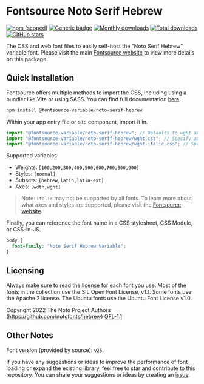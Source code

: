 # Fontsource Noto Serif Hebrew

[![npm (scoped)](https://img.shields.io/npm/v/@fontsource-variable/noto-serif-hebrew?color=brightgreen)](https://www.npmjs.com/package/@fontsource-variable/noto-serif-hebrew) [![Generic badge](https://img.shields.io/badge/fontsource-passing-brightgreen)](https://github.com/fontsource/fontsource) [![Monthly downloads](https://badgen.net/npm/dm/@fontsource-variable/noto-serif-hebrew)](https://github.com/fontsource/fontsource) [![Total downloads](https://badgen.net/npm/dt/@fontsource-variable/noto-serif-hebrew)](https://github.com/fontsource/fontsource) [![GitHub stars](https://img.shields.io/github/stars/fontsource/fontsource.svg?style=social&label=Star)](https://github.com/fontsource/fontsource/stargazers)

The CSS and web font files to easily self-host the “Noto Serif Hebrew” variable font. Please visit the main [Fontsource website](https://fontsource.org/fonts/noto-serif-hebrew) to view more details on this package.

## Quick Installation

Fontsource offers multiple methods to import the CSS, including using a bundler like Vite or using SASS. You can find full documentation [here](https://fontsource.org/docs/getting-started/introduction).

```javascript
npm install @fontsource-variable/noto-serif-hebrew
```

Within your app entry file or site component, import it in.

```javascript
import "@fontsource-variable/noto-serif-hebrew"; // Defaults to wght axis
import "@fontsource-variable/noto-serif-hebrew/wght.css"; // Specify axis
import "@fontsource-variable/noto-serif-hebrew/wght-italic.css"; // Specify axis and style
```

Supported variables:
- Weights: `[100,200,300,400,500,600,700,800,900]`
- Styles: `[normal]`
- Subsets: `[hebrew,latin,latin-ext]`
- Axes: `[wdth,wght]`

> Note: `italic` may not be supported by all fonts. To learn more about what axes and styles are supported, please visit the [Fontsource website](https://fontsource.org/fonts/noto-serif-hebrew).

Finally, you can reference the font name in a CSS stylesheet, CSS Module, or CSS-in-JS.

```css
body {
  font-family: "Noto Serif Hebrew Variable";
}
```

## Licensing
Always make sure to read the license for each font you use. Most of the fonts in the collection use the SIL Open Font License, v1.1. Some fonts use the Apache 2 license. The Ubuntu fonts use the Ubuntu Font License v1.0.

Copyright 2022 The Noto Project Authors (https://github.com/notofonts/hebrew)
[OFL-1.1](http://scripts.sil.org/OFL)

## Other Notes
Font version (provided by source): `v25`.

If you have any suggestions or ideas to improve the performance of font loading or expand the existing library, feel free to star and contribute to this repository. You can share your suggestions or ideas by creating an [issue](https://github.com/fontsource/fontsource/issues).